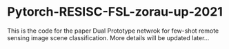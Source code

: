 # Pytorch-RESISC-FSL-zorau-up-2021
This is the code for the paper Dual Prototype netwrok for few-shot remote sensing image scene classification.
More details will be updated later...
